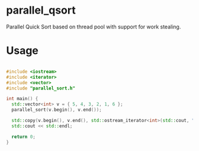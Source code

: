 parallel_qsort
==============

Parallel Quick Sort based on thread pool with support for work stealing.

Usage
=====

```cpp

#include <iostream>
#include <iterator>
#include <vector>
#include "parallel_sort.h"

int main() {
  std::vector<int> v = { 5, 4, 3, 2, 1, 6 };
  parallel_sort(v.begin(), v.end());

  std::copy(v.begin(), v.end(), std::ostream_iterator<int>(std::cout, " "));
  std::cout << std::endl;

  return 0;
}
```
